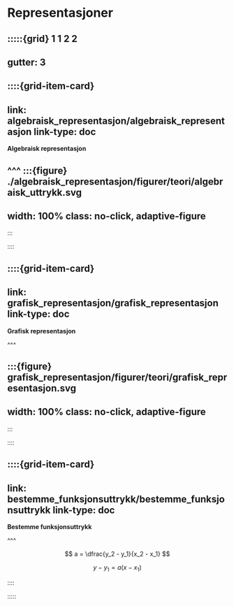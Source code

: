 # Representasjoner

:::::{grid} 1 1 2 2
---
gutter: 3
---

::::{grid-item-card}
---
link: algebraisk_representasjon/algebraisk_representasjon
link-type: doc
---
**Algebraisk representasjon**

^^^
:::{figure} ./algebraisk_representasjon/figurer/teori/algebraisk_uttrykk.svg
---
width: 100%
class: no-click, adaptive-figure
---
:::


::::

::::{grid-item-card}
---
link: grafisk_representasjon/grafisk_representasjon
link-type: doc
---
**Grafisk representasjon** 

^^^

:::{figure} grafisk_representasjon/figurer/teori/grafisk_representasjon.svg
---
width: 100%
class: no-click, adaptive-figure
---
:::


::::

::::{grid-item-card}
---
link: bestemme_funksjonsuttrykk/bestemme_funksjonsuttrykk
link-type: doc
---
**Bestemme funksjonsuttrykk** 

^^^

$$
a = \dfrac{y_2 - y_1}{x_2 - x_1}
$$

$$
y - y_1 = a(x - x_1)
$$


::::

:::::
